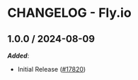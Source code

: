 # CHANGELOG - Fly.io

<!-- towncrier release notes start -->

## 1.0.0 / 2024-08-09

***Added***:

* Initial Release ([#17820](https://github.com/DataDog/integrations-core/pull/17820))
